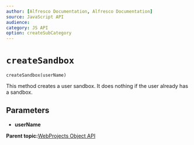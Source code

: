 ```yaml
---
author: [Alfresco Documentation, Alfresco Documentation]
source: JavaScript API
audience: 
category: JS API
option: createSubCategory
---
```


# ``createSandbox``

``createSandbox(userName)``

This method creates a user sandbox. It does nothing if the user already has a sandbox.

## Parameters

-   **userName**

**Parent topic:**[WebProjects Object API](../references/API-JS-WebProject-Object.md)

